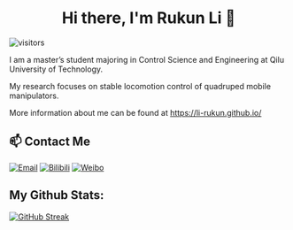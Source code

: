 <h1 align="center">Hi there, I'm Rukun Li 👋</h1>

 ![visitors](https://visitor-badge.laobi.icu/badge?page_id=li-rukun.li-rukun)

 I am a master’s student majoring in Control Science and Engineering at Qilu University of Technology. 
 
 My research focuses on stable locomotion control of quadruped mobile manipulators.
 
 More information about me can be found at https://li-rukun.github.io/

## 📫 Contact Me
[![Email](https://img.shields.io/badge/Email-blue)](mailto:backpacker123@126.com)
[![Bilibili](https://img.shields.io/badge/Bilibili-pink)](https://space.bilibili.com/316575034)
[![Weibo](https://img.shields.io/badge/Weibo-red)](https://weibo.com/u/6213325896)

## My Github Stats:
 [![GitHub Streak](https://streak-stats.demolab.com?user=li-rukun&theme=holi-theme&hide_border=true)](https://git.io/streak-stats)
 
<!--
**li-rukun/li-rukun** is a ✨ _special_ ✨ repository because its `README.md` (this file) appears on your GitHub profile.

Here are some ideas to get you started:

- 🔭 I’m currently working on ...
- 🌱 I’m currently learning ...
- 👯 I’m looking to collaborate on ...
- 🤔 I’m looking for help with ...
- 💬 Ask me about ...
- 📫 How to reach me: ...
- 😄 Pronouns: ...
- ⚡ Fun fact: ...
-->

